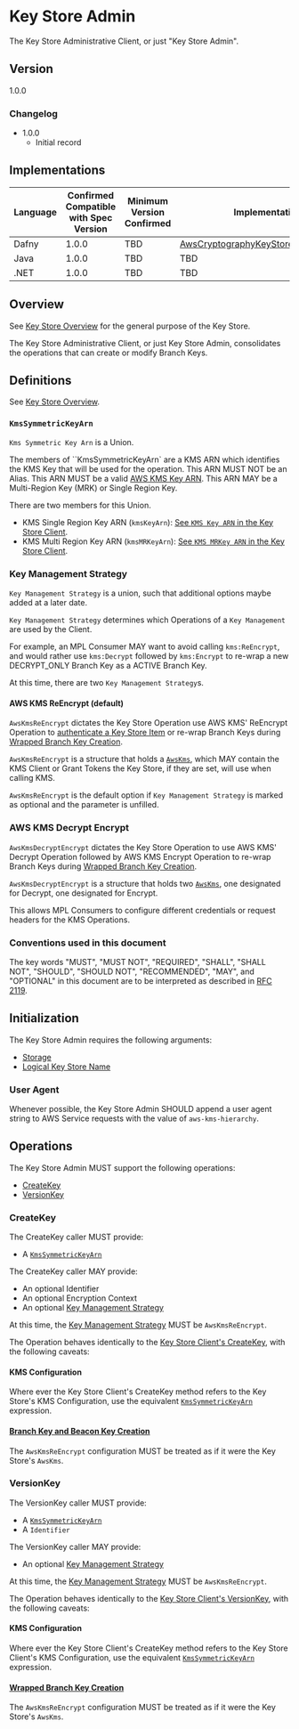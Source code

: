 [//]: # "Copyright Amazon.com Inc. or its affiliates. All Rights Reserved."
[//]: # "SPDX-License-Identifier: CC-BY-SA-4.0"

# Key Store Admin

The Key Store Administrative Client,
or just "Key Store Admin".

## Version

1.0.0

### Changelog

- 1.0.0
  - Initial record

## Implementations

| Language | Confirmed Compatible with Spec Version | Minimum Version Confirmed | Implementation                                                                                                                                                                                                                             |
| -------- | -------------------------------------- | ------------------------- | ------------------------------------------------------------------------------------------------------------------------------------------------------------------------------------------------------------------------------------------ |
| Dafny    | 1.0.0                                  | TBD                       | [AwsCryptographyKeyStoreOperations.dfy](https://github.com/aws/aws-cryptographic-material-providers-library/blob/main/AwsCryptographicMaterialProviders/dafny/AwsCryptographyKeyStoreAdmin/src/AwsCryptographyKeyStoreAdminOperations.dfy) |
| Java     | 1.0.0                                  | TBD                       | TBD                                                                                                                                                                                                                                        |
| .NET     | 1.0.0                                  | TBD                       | TBD                                                                                                                                                                                                                                        |

## Overview

See [Key Store Overview](../branch-key-store.md#overview)
for the general purpose of the Key Store.

The Key Store Administrative Client,
or just Key Store Admin,
consolidates the operations that can create
or modify Branch Keys.

## Definitions

See [Key Store Overview](../branch-key-store.md#definitions).

### `KmsSymmetricKeyArn`

`Kms Symmetric Key Arn` is a Union.

The members of ``KmsSymmetricKeyArn` are a KMS ARN which identifies the KMS Key
that will be used for the operation.
This ARN MUST NOT be an Alias.
This ARN MUST be a valid
[AWS KMS Key ARN](./aws-kms/aws-kms-key-arn.md#a-valid-aws-kms-arn).
This ARN MAY be a Multi-Region Key (MRK) or Single Region Key.

There are two members for this Union.

- KMS Single Region Key ARN (`kmsKeyArn`): [See `KMS Key ARN` in the Key Store Client](../branch-key-store.md#aws-kms-configuration).
- KMS Multi Region Key ARN (`kmsMRKeyArn`): [See `KMS MRKey ARN` in the Key Store Client](../branch-key-store.md#aws-kms-configuration).

### Key Management Strategy

`Key Management Strategy` is a union,
such that additional options maybe added at a later date.

`Key Management Strategy` determines which Operations
of a `Key Management` are used by the Client.

For example,
an MPL Consumer MAY want to avoid calling `kms:ReEncrypt`,
and would rather use `kms:Decrypt` followed by `kms:Encrypt`
to re-wrap a new DECRYPT_ONLY Branch Key as a ACTIVE Branch Key.

At this time,
there are two
`Key Management Strategy`s.

#### AWS KMS ReEncrypt (default)

`AwsKmsReEncrypt` dictates the Key Store Operation use
AWS KMS' ReEncrypt Operation to
[authenticate a Key Store Item](../branch-key-store.md#authenticating-a-keystore-item)
or re-wrap Branch Keys
during [Wrapped Branch Key Creation](../branch-key-store.md#wrapped-branch-key-creation).

`AwsKmsReEncrypt` is a structure that holds a [`AwsKms`](../branch-key-store.md#awskms),
which MAY contain the KMS Client
or Grant Tokens the Key Store,
if they are set,
will use when calling KMS.

`AwsKmsReEncrypt` is the default option if
`Key Management Strategy` is marked as optional
and the parameter is unfilled.

### AWS KMS Decrypt Encrypt

`AwsKmsDecryptEncrypt` dictates the Key Store Operation to use
AWS KMS' Decrypt Operation followed by AWS KMS Encrypt Operation
to re-wrap Branch Keys
during [Wrapped Branch Key Creation](../branch-key-store.md#wrapped-branch-key-creation).

`AwsKmsDecryptEncrypt` is a structure that holds two [`AwsKms`](../branch-key-store.md#awskms),
one designated for Decrypt,
one designated for Encrypt.

This allows MPL Consumers to configure different
credentials or request headers for the KMS Operations.

### Conventions used in this document

The key words "MUST", "MUST NOT", "REQUIRED", "SHALL", "SHALL NOT", "SHOULD", "SHOULD NOT", "RECOMMENDED", "MAY", and "OPTIONAL"
in this document are to be interpreted as described in [RFC 2119](https://tools.ietf.org/html/rfc2119).

## Initialization

The Key Store Admin requires the following arguments:

- [Storage](../branch-key-store.md#storage)
- [Logical Key Store Name](../branch-key-store.md##logical-keystore-name)

### User Agent

Whenever possible,
the Key Store Admin SHOULD
append a user agent string to AWS Service requests with
the value of `aws-kms-hierarchy`.

## Operations

The Key Store Admin MUST support the following operations:

- [CreateKey](#createkey)
- [VersionKey](#versionkey)

### CreateKey

The CreateKey caller MUST provide:

- A [`KmsSymmetricKeyArn`](#kmssymmetrickeyarn)

The CreateKey caller MAY provide:

- An optional Identifier
- An optional Encryption Context
- An optional [Key Management Strategy](#key-management-strategy)

At this time,
the [Key Management Strategy](#key-management-strategy) MUST be `AwsKmsReEncrypt`.

The Operation behaves identically to the [Key Store Client's CreateKey](./branch-key-store.md#createkey),
with the following caveats:

#### KMS Configuration

Where ever the Key Store Client's CreateKey method refers to the Key Store's KMS Configuration,
use the equivalent [`KmsSymmetricKeyArn`](#kmssymmetrickeyarn) expression.

#### [Branch Key and Beacon Key Creation](./branch-key-store.md#branch-key-and-beacon-key-creation)

The `AwsKmsReEncrypt` configuration MUST be treated as if it were the Key Store's `AwsKms`.

### VersionKey

The VersionKey caller MUST provide:

- A [`KmsSymmetricKeyArn`](#kmssymmetrickeyarn)
- A `Identifier`

The VersionKey caller MAY provide:

- An optional [Key Management Strategy](#key-management-strategy)

At this time,
the [Key Management Strategy](#key-management-strategy) MUST be `AwsKmsReEncrypt`.

The Operation behaves identically to the [Key Store Client's VersionKey](./branch-key-store.md#versionkey),
with the following caveats:

#### KMS Configuration

Where ever the Key Store Client's CreateKey method refers to the Key Store Client's KMS Configuration,
use the equivalent [`KmsSymmetricKeyArn`](#kmssymmetrickeyarn) expression.

#### [Wrapped Branch Key Creation](./branch-key-store.md#wrapped-branch-key-creation)

The `AwsKmsReEncrypt` configuration MUST be treated as if it were the Key Store's `AwsKms`.

<!--  LocalWords:  MRK AwsKms grantTokenList kmsClient ReEncrypt  -->
<!--  LocalWords:  AwsKmsReEncrypt keystore AwsKmsDecryptEncrypt  -->
<!--  LocalWords:  Admin ReEncrypt Changelog aws arn createkey -->
<!--  LocalWords:  AwsCryptographyKeyStoreOperations versionkey GenerateDataKeyWithoutPlaintext -->
